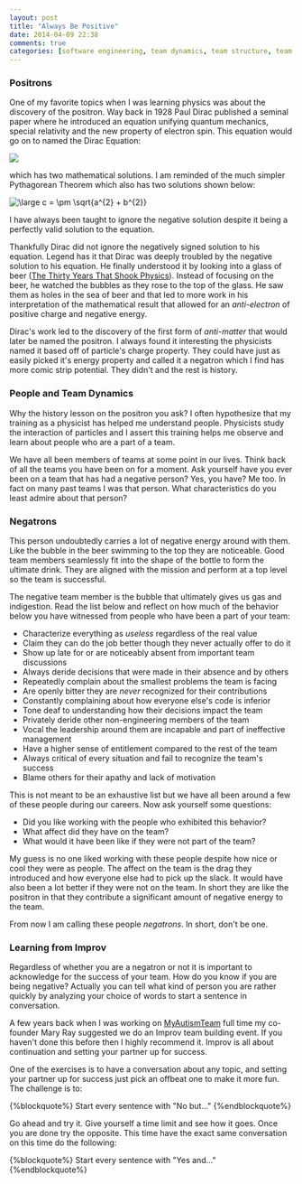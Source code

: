 ```yaml
---
layout: post
title: "Always Be Positive"
date: 2014-04-09 22:38
comments: true
categories: [software engineering, team dynamics, team structure, team management]
---
```


### Positrons

One of my favorite topics when I was learning physics was about the discovery of the positron.  Way
back in 1928 Paul Dirac published a seminal paper where he introduced an equation unifying quantum
mechanics, special relativity and the new property of electron spin.  This equation would go on to
named the Dirac Equation:

<img src="http://upload.wikimedia.org/math/b/b/c/bbce488e4d5cca8438e906fb37c8101c.png"/>

which has two mathematical solutions. I am reminded of the much simpler Pythagorean Theorem which
also has two solutions shown below:

<img src="http://latex.codecogs.com/gif.latex?\inline&space;\dpi{120}&space;\large&space;c&space;=&space;\pm&space;\sqrt{a^{2}&space;&plus;&space;b^{2}}" title="\large c = \pm \sqrt{a^{2} + b^{2}}" />

I have always been taught to ignore the negative solution despite it being a perfectly valid
solution to the equation.

<!-- more -->

Thankfully Dirac did not ignore the negatively signed solution to his equation.  Legend has it that
Dirac was deeply troubled by the negative solution to his equation. He finally understood it by
looking into a glass of beer ([The Thirty Years That Shook Physics](http://www.amazon.com/Thirty-Years-that-Shook-Physics/dp/048624895X)).
Instead of focusing on the beer, he watched the bubbles as they rose to the top of the glass. He saw
them as holes in the sea of beer and that led to more work in his interpretation of the mathematical
result that allowed for an *anti-electron* of positive charge and negative energy.

Dirac's work led to the discovery of the first form of *anti-matter* that would later be named the
positron.  I always found it interesting the physicists named it based off of particle's charge
property.  They could have just as easily picked it's energy property and called it a negatron which
I find has more comic strip potential.  They didn't and the rest is history.

### People and Team Dynamics

Why the history lesson on the positron you ask?  I often hypothesize that my training as a
physicist has helped me understand people.  Physicists study the interaction of particles and I
assert this training helps me observe and learn about people who are a part of a team.

We have all been members of teams at some point in our lives.  Think back of all the teams you have
been on for a moment.  Ask yourself have you ever been on a team that has had a negative person?
Yes, you have?  Me too.  In fact on many past teams I was that person.  What characteristics do you
least admire about that person?

### Negatrons

This person undoubtedly carries a lot of negative energy around with them.  Like the bubble in the
beer swimming to the top they are noticeable.  Good team members seamlessly fit into the shape of
the bottle to form the ultimate drink.  They are aligned with the mission and perform at a top level
so the team is successful.

The negative team member is the bubble that ultimately gives us gas and indigestion.  Read the list
below and reflect on how much of the behavior below you have witnessed from people who have been a
part of your team:

* Characterize everything as *useless* regardless of the real value
* Claim they can do the job better though they never actually offer to do it
* Show up late for or are noticeably absent from important team discussions
* Always deride decisions that were made in their absence and by others
* Repeatedly complain about the smallest problems the team is facing
* Are openly bitter they are *never* recognized for their contributions
* Constantly complaining about how everyone else's code is inferior
* Tone deaf to understanding how their decisions impact the team
* Privately deride other non-engineering members of the team
* Vocal the leadership around them are incapable and part of ineffective management
* Have a higher sense of entitlement compared to the rest of the team
* Always critical of every situation and fail to recognize the team's success
* Blame others for their apathy and lack of motivation

This is not meant to be an exhaustive list but we have all been around a few of these people during
our careers.  Now ask yourself some questions:

* Did you like working with the people who exhibited this behavior?
* What affect did they have on the team?
* What would it have been like if they were not part of the team?

My guess is no one liked working with these people despite how nice or cool they were as people.
The affect on the team is the drag they introduced and how everyone else had to pick up the slack.
It would have also been a lot better if they were not on the team.  In short they are like the
positron in that they contribute a significant amount of negative energy to the team.

From now I am calling these people *negatrons*.  In short, don't be one.

### Learning from Improv

Regardless of whether you are a negatron or not it is important to acknowledge for the success of
your team.  How do you know if you are being negative?  Actually you can tell what kind of person
you are rather quickly by analyzing your choice of words to start a sentence in conversation.

A few years back when I was working on [MyAutismTeam](http://www.myautismteam.com) full time my
co-founder Mary Ray suggested we do an Improv team building event.  If you haven't done this before
then I highly recommend it.  Improv is all about continuation and setting your partner up for
success.

One of the exercises is to have a conversation about any topic, and setting your partner up for
success just pick an offbeat one to make it more fun.  The challenge is to:

{%blockquote%}
Start every sentence with "No but..."
{%endblockquote%}

Go ahead and try it.  Give yourself a time limit and see how it goes.  Once you are done try the
opposite.  This time have the exact same conversation on this time do the following:

{%blockquote%}
Start every sentence with "Yes and..."
{%endblockquote%}

